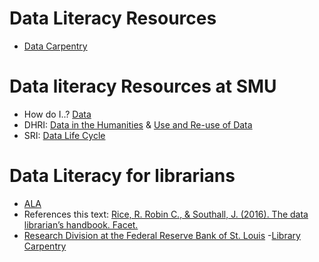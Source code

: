 # Data Literacy Resources  
- [Data Carpentry](https://datacarpentry.org/lessons/)

# Data literacy Resources at SMU 
- How do I..? [Data](https://guides.smu.edu/data/)
- DHRI: [Data in the Humanities](https://southernmethodistuniversity.github.io/dhri/sections/data1.html) & [Use and Re-use of Data](https://southernmethodistuniversity.github.io/dhri/sections/data2.html)
- SRI: [Data Life Cycle](https://github.com/SouthernMethodistUniversity/datalifecycle)

# Data Literacy for librarians
- [ALA](https://literacy.ala.org/data-literacy/)
- References this text: [Rice, R. Robin C., & Southall, J. (2016). The data librarian’s handbook. Facet.](https://smu.primo.exlibrisgroup.com/permalink/01SMU_INST/6ctoa/alma9953013427403716) 
- [Research Division at the Federal Reserve Bank of St. Louis](https://research.stlouisfed.org/info-services/data-literacy-for-librarians/)
-[Library Carpentry](https://librarycarpentry.org/lessons/) 